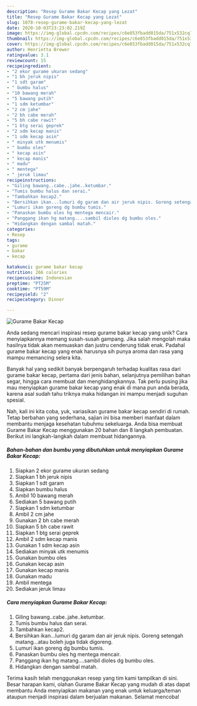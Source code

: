 ```yaml
---
description: "Resep Gurame Bakar Kecap yang Lezat"
title: "Resep Gurame Bakar Kecap yang Lezat"
slug: 1078-resep-gurame-bakar-kecap-yang-lezat
date: 2020-10-03T23:23:02.219Z
image: https://img-global.cpcdn.com/recipes/c6e853fbadd015da/751x532cq70/gurame-bakar-kecap-foto-resep-utama.jpg
thumbnail: https://img-global.cpcdn.com/recipes/c6e853fbadd015da/751x532cq70/gurame-bakar-kecap-foto-resep-utama.jpg
cover: https://img-global.cpcdn.com/recipes/c6e853fbadd015da/751x532cq70/gurame-bakar-kecap-foto-resep-utama.jpg
author: Henrietta Brewer
ratingvalue: 3.1
reviewcount: 15
recipeingredient:
- "2 ekor gurame ukuran sedang"
- "1 bh jeruk nipis"
- "1 sdt garam"
- " bumbu halus"
- "10 bawang merah"
- "5 bawang putih"
- "1 sdm ketumbar"
- "2 cm jahe"
- "2 bh cabe merah"
- "5 bh cabe rawit"
- "1 btg serai geprek"
- "2 sdm kecap manis"
- "1 sdm kecap asin"
- " minyak utk menumis"
- " bumbu oles"
- " kecap asin"
- " kecap manis"
- " madu"
- " mentega"
- " jeruk limau"
recipeinstructions:
- "Giling bawang..cabe..jahe..ketumbar."
- "Tumis bumbu halus dan serai."
- "Tambahkan kecap2."
- "Bersihkan ikan...lumuri dg garam dan air jeruk nipis. Goreng setengah matang...atau boleh juga tidak digoreng."
- "Lumuri ikan goreng dg bumbu tumis."
- "Panaskan bumbu oles hg mentega mencair."
- "Panggang ikan hg matang....sambil dioles dg bumbu oles."
- "Hidangkan dengan sambal matah."
categories:
- Resep
tags:
- gurame
- bakar
- kecap

katakunci: gurame bakar kecap 
nutrition: 266 calories
recipecuisine: Indonesian
preptime: "PT25M"
cooktime: "PT59M"
recipeyield: "2"
recipecategory: Dinner

---
```



![Gurame Bakar Kecap](https://img-global.cpcdn.com/recipes/c6e853fbadd015da/751x532cq70/gurame-bakar-kecap-foto-resep-utama.jpg)

Anda sedang mencari inspirasi resep gurame bakar kecap yang unik? Cara menyiapkannya memang susah-susah gampang. Jika salah mengolah maka hasilnya tidak akan memuaskan dan justru cenderung tidak enak. Padahal gurame bakar kecap yang enak harusnya sih punya aroma dan rasa yang mampu memancing selera kita.

Banyak hal yang sedikit banyak berpengaruh terhadap kualitas rasa dari gurame bakar kecap, pertama dari jenis bahan, selanjutnya pemilihan bahan segar, hingga cara membuat dan menghidangkannya. Tak perlu pusing jika mau menyiapkan gurame bakar kecap yang enak di mana pun anda berada, karena asal sudah tahu triknya maka hidangan ini mampu menjadi suguhan spesial.




Nah, kali ini kita coba, yuk, variasikan gurame bakar kecap sendiri di rumah. Tetap berbahan yang sederhana, sajian ini bisa memberi manfaat dalam membantu menjaga kesehatan tubuhmu sekeluarga. Anda bisa membuat Gurame Bakar Kecap menggunakan 20 bahan dan 8 langkah pembuatan. Berikut ini langkah-langkah dalam membuat hidangannya.

<!--inarticleads1-->

##### Bahan-bahan dan bumbu yang dibutuhkan untuk menyiapkan Gurame Bakar Kecap:

1. Siapkan 2 ekor gurame ukuran sedang
1. Siapkan 1 bh jeruk nipis
1. Siapkan 1 sdt garam
1. Siapkan  bumbu halus
1. Ambil 10 bawang merah
1. Sediakan 5 bawang putih
1. Siapkan 1 sdm ketumbar
1. Ambil 2 cm jahe
1. Gunakan 2 bh cabe merah
1. Siapkan 5 bh cabe rawit
1. Siapkan 1 btg serai geprek
1. Ambil 2 sdm kecap manis
1. Gunakan 1 sdm kecap asin
1. Sediakan  minyak utk menumis
1. Gunakan  bumbu oles
1. Gunakan  kecap asin
1. Gunakan  kecap manis
1. Gunakan  madu
1. Ambil  mentega
1. Sediakan  jeruk limau




<!--inarticleads2-->

##### Cara menyiapkan Gurame Bakar Kecap:

1. Giling bawang..cabe..jahe..ketumbar.
1. Tumis bumbu halus dan serai.
1. Tambahkan kecap2.
1. Bersihkan ikan...lumuri dg garam dan air jeruk nipis. Goreng setengah matang...atau boleh juga tidak digoreng.
1. Lumuri ikan goreng dg bumbu tumis.
1. Panaskan bumbu oles hg mentega mencair.
1. Panggang ikan hg matang....sambil dioles dg bumbu oles.
1. Hidangkan dengan sambal matah.




Terima kasih telah menggunakan resep yang tim kami tampilkan di sini. Besar harapan kami, olahan Gurame Bakar Kecap yang mudah di atas dapat membantu Anda menyiapkan makanan yang enak untuk keluarga/teman ataupun menjadi inspirasi dalam berjualan makanan. Selamat mencoba!
